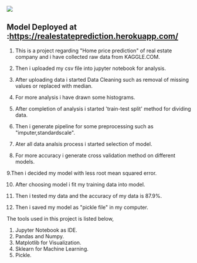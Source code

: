 ![](https://cdn.pixabay.com/photo/2016/11/18/17/46/architecture-1836070_1280.jpg)

## Model Deployed at :https://realestateprediction.herokuapp.com/

1. This is a project regarding "Home price prediction" of real estate company and i have collected raw data from KAGGLE.COM.

2. Then i uploaded my csv file into jupyter notebook for analysis.

3. After uploading data i started Data Cleaning such as removal of missing values or replaced with median.

4. For more analysis i have drawn some histograms.

5. After completion of analysis i started 'train-test split' method for dividing data.

6. Then i generate pipeline for some preprocessing such as "imputer,standardscale".

7. Ater all data analsis process i started selection of model.

8. For more accuracy i generate cross validation method on different models.

9.Then i decided my model with less root mean squared error.

10. After choosing model i fit my training data into model.

11. Then i tested my data and the accuracy of my data is 87.9%.

12. Then i saved my model as "pickle file" in my computer.

The tools used in this project is listed below,
1. Jupyter Notebook as IDE.
2. Pandas and Numpy.
3. Matplotlib for Visualization.
4. Sklearn for Machine Learning.
5. Pickle.
